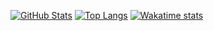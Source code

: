 [![GitHub Stats](https://github-readme-stats.vercel.app/api?username=PHIDIAS0303&theme=radical)](https://github.com/anuraghazra/github-readme-stats)
[![Top Langs](https://github-readme-stats.vercel.app/api/top-langs/?username=PHIDIAS0303&theme=radical)](https://github.com/anuraghazra/github-readme-stats)
[![Wakatime stats](https://github-readme-stats.vercel.app/api/wakatime?username=PHIDIAS0303&theme=radical)](https://github.com/anuraghazra/github-readme-stats)

